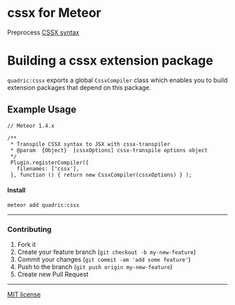 # cssx for Meteor

Preprocess [CSSX syntax](https://github.com/krasimir/cssx)

# Building a cssx extension package

`quadric:cssx` exports a global `CssxCompiler` class which enables you to build extension packages that depend on this package.

## Example Usage

```
// Meteor 1.4.x

/**
 * Transpile CSSX syntax to JSX with cssx-transpiler
 * @param  {Object}  [cssxOptions] cssx-transpile options object
 */
 Plugin.registerCompiler({
   filenames: ['cssx'],
 }, function () { return new CssxCompiler(cssxOptions) } );
```

#### Install
```
meteor add quadric:cssx
```

---

### Contributing
1. Fork it
2. Create your feature branch (`git checkout -b my-new-feature`)
3. Commit your changes (`git commit -am 'add some feature'`)
4. Push to the branch (`git push origin my-new-feature`)
5. Create new Pull Request

---

[MIT license](http://opensource.org/licenses/MIT)